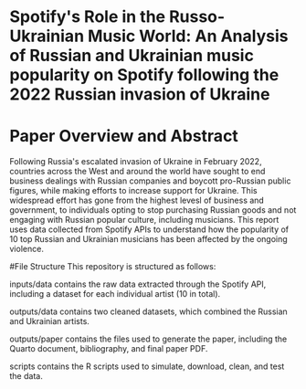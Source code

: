 # Spotify's Role in the Russo-Ukrainian Music World: An Analysis of Russian and Ukrainian music popularity on Spotify following the 2022 Russian invasion of Ukraine

# Paper Overview and Abstract
Following Russia's escalated invasion of Ukraine in February 2022, countries across the West and around the world have sought to end business dealings with Russian companies and boycott pro-Russian public figures, while making efforts to increase support for Ukraine. This widespread effort has gone from the highest levesl of business and government, to individuals opting to stop purchasing Russian goods and not engaging with Russian popular culture, including musicians. This report uses data collected from Spotify APIs to understand how  the popularity of 10 top Russian and Ukrainian musicians has been affected by the ongoing violence. 

#File Structure
This repository is structured as follows:

inputs/data contains the raw data extracted through the Spotify API, including a dataset for each individual artist (10 in total). 

outputs/data contains two cleaned datasets, which combined the Russian and Ukrainian artists.

outputs/paper contains the files used to generate the paper, including the Quarto document, bibliography, and final paper PDF.

scripts contains the R scripts used to simulate, download, clean, and test the data. 

